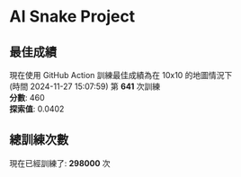 
# AI Snake Project

## **最佳成績**
現在使用 GitHub Action 訓練最佳成績為在 10x10 的地圖情況下  
(時間 2024-11-27 15:07:59) 第 **641** 次訓練  
**分數**: 460  
**探索值**: 0.0402

## 總訓練次數
現在已經訓練了: **298000** 次
